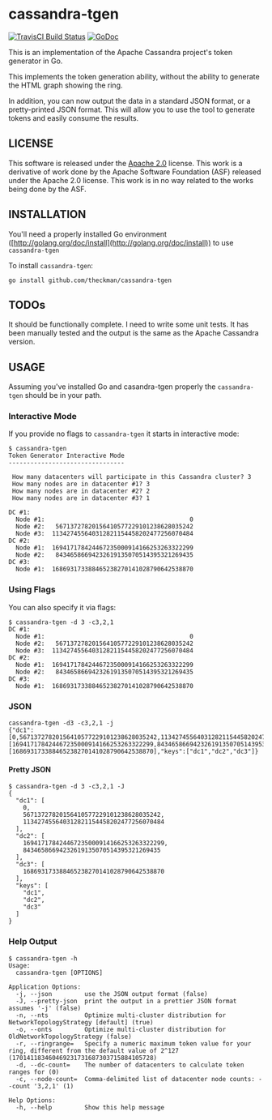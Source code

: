 # cassandra-tgen
[![TravisCI Build Status](https://img.shields.io/travis/theckman/cassandra-tgen/master.svg)](https://travis-ci.org/theckman/cassandra-tgen)
[![GoDoc](https://img.shields.io/badge/cassandra--tgen-GoDoc-blue.svg)](https://godoc.org/github.com/theckman/cassandra-tgen)

This is an implementation of the Apache Cassandra project's token generator in Go.

This implements the token generation ability, without the ability to generate the HTML graph showing the ring.

In addition, you can now output the data in a standard JSON format, or a pretty-printed JSON format. This will allow
you to use the tool to generate tokens and easily consume the results.

## LICENSE
This software is released under the [Apache 2.0](https://tldrlegal.com/license/apache-license-2.0-(apache-2.0)) license.
This work is a derivative of work done by the Apache Software Foundation (ASF) released under the Apache 2.0 license.
This work is in no way related to the works being done by the ASF.

## INSTALLATION
You'll need a properly installed Go environment ([http://golang.org/doc/install](http://golang.org/doc/install)) to use
`cassandra-tgen`

To install `cassandra-tgen`:

```
go install github.com/theckman/cassandra-tgen
```

## TODOs
It should be functionally complete. I need to write some unit tests. It has been manually tested and the output is the
same as the Apache Cassandra version.

## USAGE
Assuming you've installed Go and casandra-tgen properly the `cassandra-tgen` should be in your path.

### Interactive Mode
If you provide no flags to `cassandra-tgen` it starts in interactive mode:

```
$ cassandra-tgen
Token Generator Interactive Mode
--------------------------------

 How many datacenters will participate in this Cassandra cluster? 3
 How many nodes are in datacenter #1? 3
 How many nodes are in datacenter #2? 2
 How many nodes are in datacenter #3? 1

DC #1:
  Node #1:                                        0
  Node #2:   56713727820156410577229101238628035242
  Node #3:  113427455640312821154458202477256070484
DC #2:
  Node #1:  169417178424467235000914166253263322299
  Node #2:   84346586694232619135070514395321269435
DC #3:
  Node #1:  168693173388465238270141028790642538870
```

### Using Flags
You can also specify it via flags:

```
$ cassandra-tgen -d 3 -c3,2,1
DC #1:
  Node #1:                                        0
  Node #2:   56713727820156410577229101238628035242
  Node #3:  113427455640312821154458202477256070484
DC #2:
  Node #1:  169417178424467235000914166253263322299
  Node #2:   84346586694232619135070514395321269435
DC #3:
  Node #1:  168693173388465238270141028790642538870
```

### JSON

```
cassandra-tgen -d3 -c3,2,1 -j
{"dc1":[0,56713727820156410577229101238628035242,113427455640312821154458202477256070484],"dc2":[169417178424467235000914166253263322299,84346586694232619135070514395321269435],"dc3":[168693173388465238270141028790642538870],"keys":["dc1","dc2","dc3"]}
```

#### Pretty JSON
```
$ cassandra-tgen -d 3 -c3,2,1 -J
{
  "dc1": [
    0,
    56713727820156410577229101238628035242,
    113427455640312821154458202477256070484
  ],
  "dc2": [
    169417178424467235000914166253263322299,
    84346586694232619135070514395321269435
  ],
  "dc3": [
    168693173388465238270141028790642538870
  ],
  "keys": [
    "dc1",
    "dc2",
    "dc3"
  ]
}
```

### Help Output
```
$ cassandra-tgen -h
Usage:
  cassandra-tgen [OPTIONS]

Application Options:
  -j, --json         use the JSON output format (false)
  -J, --pretty-json  print the output in a prettier JSON format assumes '-j' (false)
  -n, --nts          Optimize multi-cluster distribution for NetworkTopologyStrategy [default] (true)
  -o, --onts         Optimize multi-cluster distribution for OldNetworkTopologyStrategy (false)
  -r, --ringrange=   Specify a numeric maximum token value for your ring, different from the default value of 2^127 (170141183460469231731687303715884105728)
  -d, --dc-count=    The number of datacenters to calculate token ranges for (0)
  -c, --node-count=  Comma-delimited list of datacenter node counts: --count '3,2,1' (1)

Help Options:
  -h, --help         Show this help message
```